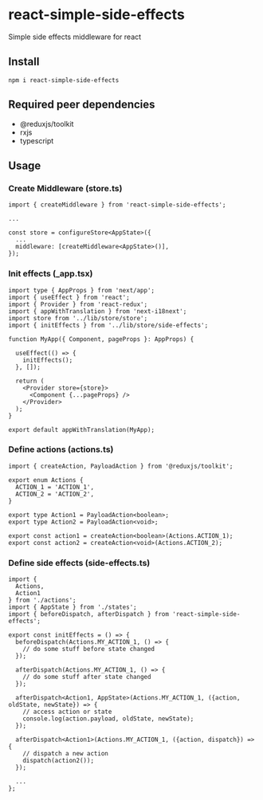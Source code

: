 # react-simple-side-effects
Simple side effects middleware for react

## Install

```
npm i react-simple-side-effects
```

## Required peer dependencies

- @reduxjs/toolkit
- rxjs
- typescript

## Usage

### Create Middleware (store.ts)
```
import { createMiddleware } from 'react-simple-side-effects';

...

const store = configureStore<AppState>({
  ...
  middleware: [createMiddleware<AppState>()],
});

```

### Init effects (_app.tsx)
```
import type { AppProps } from 'next/app';
import { useEffect } from 'react';
import { Provider } from 'react-redux';
import { appWithTranslation } from 'next-i18next';
import store from '../lib/store/store';
import { initEffects } from '../lib/store/side-effects';

function MyApp({ Component, pageProps }: AppProps) {
  
  useEffect(() => {
    initEffects();
  }, []);

  return (
    <Provider store={store}>
      <Component {...pageProps} />
    </Provider>
  );
}

export default appWithTranslation(MyApp);

```

### Define actions (actions.ts)
```
import { createAction, PayloadAction } from '@reduxjs/toolkit';

export enum Actions {
  ACTION_1 = 'ACTION_1',
  ACTION_2 = 'ACTION_2',
}

export type Action1 = PayloadAction<boolean>;
export type Action2 = PayloadAction<void>;

export const action1 = createAction<boolean>(Actions.ACTION_1);
export const action2 = createAction<void>(Actions.ACTION_2);
```

### Define side effects (side-effects.ts)
```
import {
  Actions,
  Action1
} from './actions';
import { AppState } from './states';
import { beforeDispatch, afterDispatch } from 'react-simple-side-effects';

export const initEffects = () => {
  beforeDispatch(Actions.MY_ACTION_1, () => {
    // do some stuff before state changed
  });

  afterDispatch(Actions.MY_ACTION_1, () => {
    // do some stuff after state changed
  });
  
  afterDispatch<Action1, AppState>(Actions.MY_ACTION_1, ({action, oldState, newState}) => {
    // access action or state
    console.log(action.payload, oldState, newState);
  });
  
  afterDispatch<Action1>(Actions.MY_ACTION_1, ({action, dispatch}) => {
    // dispatch a new action
    dispatch(action2());
  });
  
  ...
};
```

